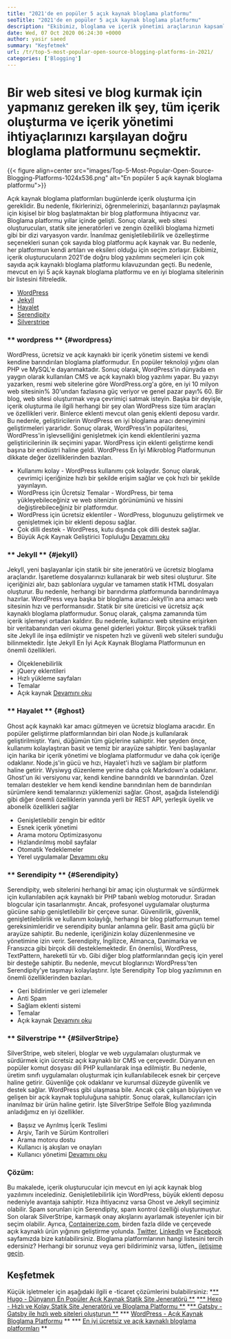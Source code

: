 ```yaml
---
title: "2021'de en popüler 5 açık kaynak bloglama platformu" 
seoTitle: "2021'de en popüler 5 açık kaynak bloglama platformu" 
description: "Ekibimiz, bloglama ve içerik yönetimi araçlarının kapsamlı bir listesinden geçti ve kısa listeleme Top 5 Açık Kaynak bloglama platformumuz var." 
date: Wed, 07 Oct 2020 06:24:30 +0000
author: yasir saeed
summary: "Keşfetmek" 
url: /tr/top-5-most-popular-open-source-blogging-platforms-in-2021/
categories: ['Blogging']
---
```


# Bir web sitesi ve blog kurmak için yapmanız gereken ilk şey, tüm içerik oluşturma ve içerik yönetimi ihtiyaçlarınızı karşılayan doğru bloglama platformunu seçmektir.

{{< figure align=center src="images/Top-5-Most-Popular-Open-Source-Blogging-Platforms-1024x536.png" alt="En popüler 5 açık kaynak bloglama platformu">}}

Açık kaynak bloglama platformları bugünlerde içerik oluşturma için gereklidir. Bu nedenle, fikirlerinizi, öğrenmelerinizi, başarılarınızı paylaşmak için kişisel bir blog başlatmaktan bir blog platformuna ihtiyacınız var. Bloglama platformu yıllar içinde gelişti. Sonuç olarak, web sitesi oluşturucuları, statik site jeneratörleri ve zengin özellikli bloglama hizmeti gibi bir dizi varyasyon vardır.
İnanılmaz genişletilebilirlik ve özelleştirme seçenekleri sunan çok sayıda blog platformu açık kaynak var. Bu nedenle, her platformun kendi artıları ve eksileri olduğu için seçim zorlaşır. Ekibimiz, içerik oluşturucuların 2021'de doğru blog yazılımını seçmeleri için çok sayıda açık kaynaklı bloglama platformu kılavuzundan geçti. Bu nedenle, mevcut en iyi 5 açık kaynak bloglama platformu ve en iyi bloglama sitelerinin bir listesini filtreledik.
  * [WordPress][1]
  * [Jekyll][2]
  * [Hayalet][3]
  * [Serendipity][4]
  * [Silverstripe][5]

### ** wordpress ** {#wordpress}
WordPress, ücretsiz ve açık kaynaklı bir içerik yönetim sistemi ve kendi kendine barındırılan bloglama platformudur. En popüler teknoloji yığını olan PHP ve MySQL'e dayanmaktadır. Sonuç olarak, WordPress'in dünyada en yaygın olarak kullanılan CMS ve açık kaynaklı blog yazılımı yapar. Bu yazıyı yazarken, resmi web sitelerine göre WordPress.org'a göre, en iyi 10 milyon web sitesinin% 30'undan fazlasına güç veriyor ve genel pazar payı% 60.
Bir blog, web sitesi oluşturmak veya çevrimiçi satmak isteyin. Başka bir deyişle, içerik oluşturma ile ilgili herhangi bir şey olan WordPress size tüm araçları ve özellikleri verir. Binlerce eklenti mevcut olan geniş eklenti deposu vardır. Bu nedenle, geliştiricilerin WordPress en iyi bloglama aracı deneyimini geliştirmeleri yararlıdır.
Sonuç olarak, WordPress’in popülaritesi, WordPress'in işlevselliğini genişletmek için kendi eklentilerini yazma geliştiricilerinin ilk seçimini yapar. WordPress için eklenti geliştirme kendi başına bir endüstri haline geldi.
WordPress En İyi Mikroblog Platformunun dikkate değer özelliklerinden bazıları.
  * Kullanımı kolay - WordPress kullanımı çok kolaydır. Sonuç olarak, çevrimiçi içeriğinize hızlı bir şekilde erişim sağlar ve çok hızlı bir şekilde yayınlayın.
  * WordPress için Ücretsiz Temalar - WordPress, bir tema yükleyebileceğiniz ve web sitenizin görünümünü ve hissini değiştirebileceğiniz bir platformdur.
  * WordPress için ücretsiz eklentiler - WordPress, blogunuzu geliştirmek ve genişletmek için bir eklenti deposu sağlar.
  * Çok dilli destek - WordPress, kutu dışında çok dilli destek sağlar.
  * Büyük Açık Kaynak Geliştirici Topluluğu
    [Devamını oku][6]

### ** Jekyll ** {#jekyll}
Jekyll, yeni başlayanlar için statik bir site jeneratörü ve ücretsiz bloglama araçlarıdır. İşaretleme dosyalarınızı kullanarak bir web sitesi oluşturur. Site içeriğinizi alır, bazı şablonlara uygular ve tamamen statik HTML dosyaları oluşturur. Bu nedenle, herhangi bir barındırma platformunda barındırılmaya hazırlar.
WordPress veya başka bir bloglama aracı Jekyll’in ana amacı web sitesinin hızı ve performansıdır. Statik bir site üreticisi ve ücretsiz açık kaynaklı bloglama platformudur. Sonuç olarak, çalışma zamanında tüm içerik işlemeyi ortadan kaldırır. Bu nedenle, kullanıcı web sitesine erişirken bir veritabanından veri okuma genel giderleri yoktur. Birçok yüksek trafikli site Jekyll ile inşa edilmiştir ve nispeten hızlı ve güvenli web siteleri sunduğu bilinmektedir.
İşte Jekyll En İyi Açık Kaynak Bloglama Platformunun en önemli özellikleri.
  * Ölçeklenebilirlik
  * jQuery eklentileri
  * Hızlı yükleme sayfaları
  * Temalar
  * Açık kaynak
    [Devamını oku][7]

### ** Hayalet ** {#ghost}
Ghost açık kaynaklı kar amacı gütmeyen ve ücretsiz bloglama aracıdır. En popüler geliştirme platformlarından biri olan Node.js kullanılarak geliştirilmiştir. Yani, düğümün tüm güçlerine sahiptir. Her şeyden önce, kullanımı kolaylaştıran basit ve temiz bir arayüze sahiptir. Yeni başlayanlar için harika bir içerik yönetimi ve bloglama platformudur ve daha çok içeriğe odaklanır.
Node.js'in gücü ve hızı, Hayalet'i hızlı ve sağlam bir platform haline getirir. Wysiwyg düzenleme yerine daha çok Markdown'a odaklanır. Ghost'un iki versiyonu var, kendi kendine barındırıldı ve barındırılan. Özel temaları destekler ve hem kendi kendine barındırılan hem de barındırılan sürümlere kendi temalarınızı yüklemenizi sağlar.
Ghost, aşağıda listelendiği gibi diğer önemli özelliklerin yanında yerli bir REST API, yerleşik üyelik ve abonelik özellikleri sağlar
  * Genişletilebilir zengin bir editör
  * Esnek içerik yönetimi
  * Arama motoru Optimizasyonu
  * Hızlandırılmış mobil sayfalar
  * Otomatik Yedeklemeler
  * Yerel uygulamalar
    [Devamını oku][8]

### ** Serendipity ** {#Serendipity}
Serendipity, web sitelerini herhangi bir amaç için oluşturmak ve sürdürmek için kullanılabilen açık kaynaklı bir PHP tabanlı weblog motorudur. Sıradan blogcular için tasarlanmıştır. Ancak, profesyonel uygulamalar oluşturma gücüne sahip genişletilebilir bir çerçeve sunar.
Güvenilirlik, güvenlik, genişletilebilirlik ve kullanım kolaylığı, herhangi bir blog platformunun temel gereksinimleridir ve serendipity bunlar anlamına gelir. Basit ama güçlü bir arayüze sahiptir. Bu nedenle, içeriğinizin kolay düzenlenmesine ve yönetimine izin verir.
Serendipity, İngilizce, Almanca, Danimarka ve Fransızca gibi birçok dili desteklemektedir. En önemlisi, WordPress, TextPattern, hareketli tür vb. Gibi diğer blog platformlarından geçiş için yerel bir desteğe sahiptir. Bu nedenle, mevcut bloglarınızı WordPress'ten Serendipity'ye taşımayı kolaylaştırır.
İşte Serendipity Top blog yazılımının en önemli özelliklerinden bazıları.
  * Geri bildirimler ve geri izlemeler
  * Anti Spam
  * Sağlam eklenti sistemi
  * Temalar
  * Açık kaynak
    [Devamını oku][9]

### ** Silverstripe ** {#SilverStripe}
SilverStripe, web siteleri, bloglar ve web uygulamaları oluşturmak ve sürdürmek için ücretsiz açık kaynaklı bir CMS ve çerçevedir. Dünyanın en popüler komut dosyası dili PHP kullanılarak inşa edilmiştir. Bu nedenle, üretim sınıfı uygulamaları oluşturmak için kullanılabilecek esnek bir çerçeve haline getirir.
Güvenliğe çok odaklanır ve kurumsal düzeyde güvenlik ve destek sağlar. WordPress gibi ulaşmasa bile. Ancak çok çalışan büyüyen ve gelişen bir açık kaynak topluluğuna sahiptir. Sonuç olarak, kullanıcıları için inanılmaz bir ürün haline getirir.
İşte SilverStripe Selfole Blog yazılımında anladığımız en iyi özellikler.
  * Başsız ve Ayrılmış İçerik Teslimi
  * Arşiv, Tarih ve Sürüm Kontrolleri
  * Arama motoru dostu
  * Kullanıcı iş akışları ve onayları
  * Kullanıcı yönetimi
    [Devamını oku][10]

### Çözüm:
Bu makalede, içerik oluşturucular için mevcut en iyi açık kaynak blog yazılımını incelediniz. Genişletilebilirlik için WordPress, büyük eklenti deposu nedeniyle avantaja sahiptir. Hıza ihtiyacınız varsa Ghost ve Jekyll seçiminiz olabilir. Spam sorunları için Serendipity, spam kontrol özelliği oluşturmuştur. Son olarak SilverStripe, karmaşık onay akışlarını ayarlamak isteyenler için bir seçim olabilir.
Ayrıca, [Containerize.com][11], birden fazla dilde ve çerçevede açık kaynaklı ürün yığınını geliştirme yolunda. [Twitter][12], [LinkedIn][13] ve [Facebook][14] sayfamızda bize katılabilirsiniz. Bloglama platformlarının hangi listesini tercih edersiniz? Herhangi bir sorunuz veya geri bildiriminiz varsa, lütfen_ [iletişime geçin][15].

## Keşfetmek
Küçük işletmeler için aşağıdaki ilgili e -ticaret çözümlerini bulabilirsiniz:
  *[** Hugo - Dünyanın En Popüler Açık Kaynak Statik Site Jeneratörü **][16]
  *[** Hexo - Hızlı ve Kolay Statik Site Jeneratörü ve Bloglama Platformu **][17]
  *[** Gatsby - Gatsby ile hızlı web siteleri oluşturun **][18]
  *** [WordPress - Açık Kaynak Bloglama Platformu][19] **
  *** [En iyi ücretsiz ve açık kaynaklı bloglama platformları][20] **

  
[1]: #wordpress
[2]: #jekyll
[3]: #ghost
[4]: #serendipity
[5]: #silverstripe
[6]: https://products.containerize.com/blogging/wordpress
[7]: https://products.containerize.com/blogging/jekyll
[8]: https://products.containerize.com/blogging/ghost
[9]: https://products.containerize.com/blogging/serendipity
[10]: https://products.containerize.com/blogging/silverstripe
[11]: https://www.containerize.com/
[12]: https://twitter.com/containerize_co
[13]: https://www.linkedin.com/company/containerize/
[14]: http://facebook.com/containerize
[15]: mailto:yasir.saeed@aspose.com
[16]: https://products.containerize.com/blogging/hugo/
[17]: https://products.containerize.com/blogging/hexo/
[18]: https://products.containerize.com/blogging/gatsby/
[19]: https://products.containerize.com/blogging/wordpress/
[20]: https://products.containerize.com/blogging/
